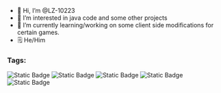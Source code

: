- 👋 Hi, I’m @LZ-10223
- 👀 I’m interested in java code and some other projects
- 🌱 I’m currently learning/working on some client side modifications for certain games.
- 🗒 He/Him

### Tags:
![Static Badge](https://img.shields.io/badge/Not%20A%20-%20Script%20Kiddie%20-%20orange)
![Static Badge](https://img.shields.io/badge/Works%20On%20-%20My%20Machine%20-%20magenta)
![Static Badge](https://img.shields.io/badge/School%20Account%20-%20green)
![Static Badge](https://img.shields.io/badge/Skidder%20-%20101%20-%20purple)
![Static Badge](https://img.shields.io/badge/Linux%20not%20-%20Windows%20-%20red)




<!---
LZ-10223/LZ-10223 is a ✨ special ✨ repository because its `README.md` (this file) appears on your GitHub profile.
You can click the Preview link to take a look at your changes.
--->
